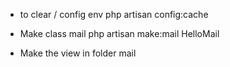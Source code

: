 * to clear / config env
php artisan config:cache

* Make class mail
php artisan make:mail HelloMail

* Make the view in folder mail
